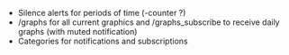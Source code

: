 - Silence alerts for periods of time (-counter ?)
- /graphs for all current graphics and /graphs_subscribe to receive daily graphs (with muted notification)
- Categories for notifications and subscriptions
